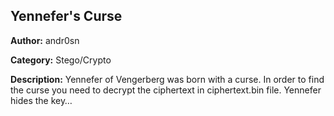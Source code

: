 ## Yennefer's Curse
**Author:** andr0sn

**Category:** Stego/Crypto

**Description:** Yennefer of Vengerberg was born with a curse. 
In order to find the curse you need to decrypt the ciphertext in ciphertext.bin file. 
Yennefer hides the key… 
